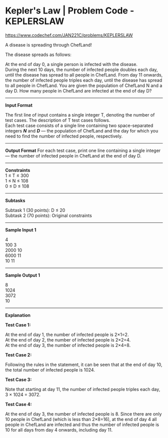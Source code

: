 # Kepler's Law | Problem Code - KEPLERSLAW

https://www.codechef.com/JAN221C/problems/KEPLERSLAW

A disease is spreading through ChefLand!

The disease spreads as follows:

At the end of day 0, a single person is infected with the disease.  
During the next 10 days, the number of infected people doubles each day, until the disease has spread to all people in ChefLand.
From day 11 onwards, the number of infected people triples each day, until the disease has spread to all people in ChefLand.
You are given the population of ChefLand N and a day D. How many people in ChefLand are infected at the end of day D?

***

**Input Format**

The first line of input contains a single integer T, denoting the number of test cases. The description of T test cases follows.  
Each test case consists of a single line containing two space-separated integers ***N*** and ***D*** — the population of ChefLand and the day for which you need to find the number of infected people, respectively.

***

**Output Format**
For each test case, print one line containing a single integer — the number of infected people in ChefLand at the end of day D.  

***

**Constraints**  
1 ≤ T ≤ 300  
1 ≤ N ≤ 108  
0 ≤ D ≤ 108  

***


**Subtasks**  

Subtask 1 (30 points): D ≤ 20  
Subtask 2 (70 points): Original constraints

***

**Sample Input 1** 

4  
100 3  
2000 10  
6000 11  
10 11  

***

**Sample Output 1**

8  
1024  
3072  
10  

***

**Explanation**

**Test Case 1:**

At the end of day 1, the number of infected people is 2×1=2.  
At the end of day 2, the number of infected people is 2×2=4.  
At the end of day 3, the number of infected people is 2×4=8.  


**Test Case 2:**

Following the rules in the statement, it can be seen that at the end of day 10, the total number of infected people is 1024.

**Test Case 3:** 

Note that starting at day 11, the number of infected people triples each day, 3 × 1024 = 3072.

**Test Case 4:**

At the end of day 3, the number of infected people is 8. Since there are only 10 people in ChefLand (which is less than 2×8=16), at the end of day 4 all people in ChefLand are infected and thus the number of infected people is 10 for all days from day 4 onwards, including day 11.
